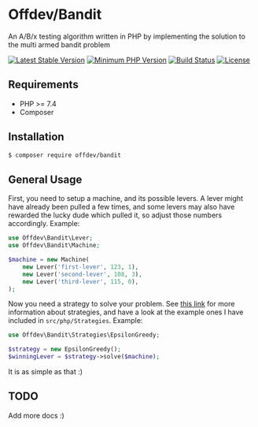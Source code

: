 # Offdev/Bandit
An A/B/x testing algorithm written in PHP by implementing the solution to the multi armed bandit problem

[![Latest Stable Version](https://img.shields.io/packagist/vpre/offdev/bandit.svg?style=flat-square)](https://packagist.org/packages/offdev/bandit)
[![Minimum PHP Version](https://img.shields.io/badge/php-%3E%3D%207.0-8892BF.svg?style=flat-square)](https://php.net/)
[![Build Status](https://img.shields.io/travis/offdev/bandit/master.svg?style=flat-square)](https://travis-ci.org/offdev/bandit)
[![License](https://img.shields.io/github/license/offdev/bandit.svg)](https://www.apache.org/licenses/LICENSE-2.0)

## Requirements
* PHP >= 7.4
* Composer

## Installation
```bash
$ composer require offdev/bandit
```

## General Usage
First, you need to setup a machine, and its possible levers. A lever might have already been pulled a few times, and some levers may also have rewarded the lucky dude which pulled it, so adjust those numbers accordingly. Example:
```php
use Offdev\Bandit\Lever;
use Offdev\Bandit\Machine;

$machine = new Machine(
    new Lever('first-lever', 123, 1),
    new Lever('second-lever', 108, 3),
    new Lever('third-lever', 115, 0),
);
```

Now you need a strategy to solve your problem. See [this link](https://en.wikipedia.org/wiki/Multi-armed_bandit#Bandit_strategies) for more information about strategies, and have a look at the example ones I have included in `src/php/Strategies`. Example:
```php
use Offdev\Bandit\Strategies\EpsilonGreedy;

$strategy = new EpsilonGreedy();
$winningLever = $strategy->solve($machine);
```

It is as simple as that :)

## TODO
Add more docs :)
